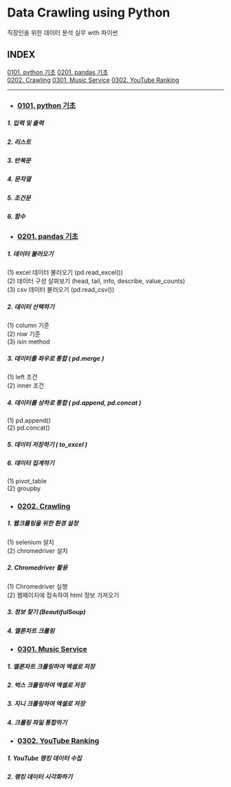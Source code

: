 # Data Crawling using Python
직장인을 위한 데이터 분석 실무 with 파이썬
## INDEX
[0101. python 기초](#0101-python-기초)
[0201. pandas 기초](#0201-pandas-기초)   
[0202. Crawling](#0202-crawling)
[0301. Music Service](#0301-music-service)
[0302. YouTube Ranking](#0302-youtube-ranking)


---
* ### [0101. python 기초](https://github.com/ejcho3792/TIL/blob/master/Data_crawling_python/DC01_python_basic/DC01_01_python.ipynb)   
##### 1. 입력 및 출력   
##### 2. 리스트   
##### 3. 반복문   
##### 4. 문자열   
##### 5. 조건문   
##### 6. 함수   

* ### [0201. pandas 기초](https://github.com/ejcho3792/TIL/blob/master/Data_crawling_python/DC02_data_analysis_basic/DC02_01_pandas.ipynb)
##### 1. 데이터 불러오기   
(1) excel 데이터 불러오기 (pd.read_excel())   
(2) 데이터 구성 살펴보기 (head, tail, info, describe, value_counts)   
(3) csv 데이터 불러오기 (pd.read_csv())  
##### 2. 데이터 선택하기   
(1) column 기준   
(2) row 기준   
(3) isin method   
##### 3. 데이터를 좌우로 통합 ( pd.merge )   
(1) left 조건   
(2) inner 조건   
##### 4. 데이터를 상하로 통합 ( pd.append, pd.concat )   
(1) pd.append()   
(2) pd.concat()   
##### 5. 데이터 저장하기 ( to_excel )   
##### 6. 데이터 집계하기   
(1) pivot_table   
(2) groupby   

* ### [0202. Crawling](https://github.com/ejcho3792/TIL/blob/master/Data_crawling_python/DC02_data_analysis_basic/DC02_02_Crawling.ipynb)   
##### 1. 웹크롤링을 위한 환경 설정   
(1) selenium 설치   
(2) chromedriver 설치   
##### 2. Chromedriver 활용   
(1) Chromedriver 실행   
(2) 웹페이지에 접속하여 html 정보 가져오기   
##### 3. 정보 찾기 (BeautifulSoup)   
##### 4. 멜론차트 크롤링   

* ### [0301. Music Service](https://github.com/ejcho3792/TIL/blob/master/Data_crawling_python/DC03_data_analysis_exercise/DC03_01_music_service.ipynb)   
##### 1. 멜론차트 크롤링하여 엑셀로 저장   
##### 2. 벅스 크롤링하여 엑셀로 저장   
##### 3. 지니 크롤링하여 엑셀로 저장   
##### 4. 크롤링 파일 통합하기   

* ### [0302. YouTube Ranking](https://github.com/ejcho3792/TIL/blob/master/Data_crawling_python/DC03_data_analysis_exercise/DC03_02_youtube_ranking.ipynb)   

##### 1. YouTube 랭킹 데이터 수집   
##### 2. 랭킹 데이터 시각화하기   